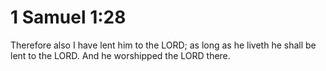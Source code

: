 # 1 Samuel 1:28

Therefore also I have lent him to the LORD; as long as he liveth he shall be lent to the LORD. And he worshipped the LORD there.